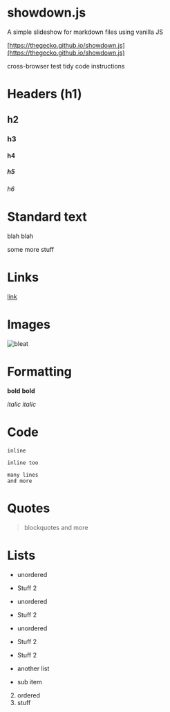 # showdown.js

A simple slideshow for markdown files using vanilla JS

[https://thegecko.github.io/showdown.js](https://thegecko.github.io/showdown.js)

cross-browser test
tidy code
instructions

# Headers (h1)

## h2
### h3
#### h4
##### h5
###### h6

# Standard text

blah blah

some more stuff

# Links

[link](https://a.mbed.com)

# Images

![bleat](https://thegecko.github.io/bleat/images/bleat.png)

# Formatting

__bold__
**bold**

_italic_
*italic*

# Code

`inline`

```inline too```

```
many lines
and more
```

# Quotes

> blockquotes
> and more

# Lists

* unordered
* Stuff 2
* unordered
 * Stuff 2
  * unordered
 * Stuff 2
* Stuff 2

* another list
 * sub item
  2. ordered
  1. stuff


